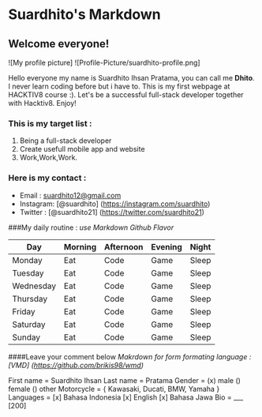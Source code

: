 # Suardhito's Markdown
## Welcome everyone!
![My profile picture] ![Profile-Picture/suardhito-profile.png]

Hello everyone my name is Suardhito Ihsan Pratama, you can call me **Dhito**. I never learn coding before but i have to. This is my first webpage at HACKTIV8 course :). Let's be a successful full-stack developer together with Hacktiv8. Enjoy!
### This is my target list :
  1. Being a full-stack developer
  2. Create usefull mobile app and website
  3. Work,Work,Work.
  
### Here is my contact :
  * Email : suardhito12@gmail.com
  * Instagram: [@suardhito] (https://instagram.com/suardhito)
  * Twitter : [@suardhito21] (https://twitter.com/suardhito21)

###My daily routine :
_use Markdown Github Flavor_

Day | Morning | Afternoon | Evening | Night
--- | ------- | --------- | ------- | -----
Monday | Eat | Code | Game | Sleep | Repeat
Tuesday | Eat | Code | Game | Sleep | Repeat
Wednesday | Eat | Code | Game | Sleep | Repeat
Thursday | Eat | Code | Game | Sleep | Repeat
Friday | Eat | Code | Game | Sleep | Repeat
Saturday | Eat | Code | Game | Sleep | Repeat
Sunday | Eat | Code | Game | Sleep | Repeat

####Leave your comment below</h4>
_Makrdown for form formating language : [VMD] (https://github.com/brikis98/wmd)_

First name = Suardhito Ihsan
Last name = Pratama
Gender = (x) male () female () other
Motorcycle = { Kawasaki, Ducati, BMW, Yamaha }
Languages = [x] Bahasa Indonesia [x] English [x] Bahasa Jawa
Bio = ___ [200]
